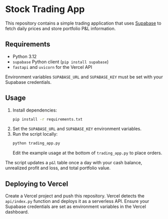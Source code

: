 # Stock Trading App

This repository contains a simple trading application that uses [Supabase](https://supabase.com/) to fetch daily prices and store portfolio P&L information.

## Requirements
- Python 3.12
- `supabase` Python client (`pip install supabase`)
- `fastapi` and `uvicorn` for the Vercel API

Environment variables `SUPABASE_URL` and `SUPABASE_KEY` must be set with your Supabase credentials.

## Usage
1. Install dependencies:
   ```bash
   pip install -r requirements.txt
   ```
2. Set the `SUPABASE_URL` and `SUPABASE_KEY` environment variables.
3. Run the script locally:
   ```bash
   python trading_app.py
   ```
   Edit the example usage at the bottom of `trading_app.py` to place orders.

The script updates a `p&l` table once a day with your cash balance, unrealized profit and loss, and total portfolio value.

## Deploying to Vercel

Create a Vercel project and push this repository. Vercel detects the `api/index.py` function and deploys it as a serverless API. Ensure your Supabase credentials are set as environment variables in the Vercel dashboard.
